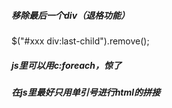 ##### 移除最后一个div（退格功能）

$("#xxx div:last-child").remove();

##### js里可以用c:foreach，惊了

##### 在js里最好只用单引号进行html的拼接

